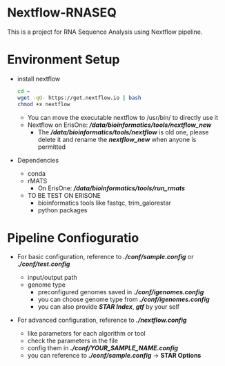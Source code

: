 # Nextflow-RNASEQ
This is a project for RNA Sequence Analysis using Nextflow pipeline.

# Environment Setup
- install nextflow
    ```bash
    cd ~
    wget -qO- https://get.nextflow.io | bash
    chmod +x nextflow
    ```
    - You can move the executable nextflow to /usr/bin/ to directly use it
    - Nextflow on ErisOne:
        ***/data/bioinformatics/tools/nextflow_new***
        - The ***/data/bioinformatics/tools/nextflow*** is old one, please delete it and rename the ***nextflow_new*** when anyone is permitted

- Dependencies
    - conda
    - rMATS
        - On ErisOne: ***/data/bioinformatics/tools/run_rmats***
    - TO BE TEST ON ERISONE
        - bioinformatics tools like fastqc, trim_galorestar
        - python packages

# Pipeline Confioguratio
- For basic configuration, reference to ***./conf/sample.config*** or ***./conf/test.config***
    - input/output path
    - genome type
        - preconfigured genomes saved in ***./conf/igenomes.config***
        - you can choose genome type from ***./conf/igenomes.config***
        - you can also provide ***STAR Index***, ***gtf*** by your self

- For advanced configuration, reference to ***./nextflow.config***
    - like parameters for each algorithm or tool
    - check the parameters in the file
    - config them in ***./conf/YOUR_SAMPLE_NAME.config***
    - you can reference to ***./conf/sample.config*** -> **STAR Options**
